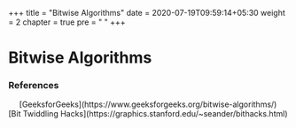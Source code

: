 +++
title = "Bitwise Algorithms"
date =  2020-07-19T09:59:14+05:30
weight = 2
chapter = true
pre = "<i class='fas fa-microchip'></i> "
+++

# Bitwise Algorithms

### References

<center>[GeeksforGeeks](https://www.geeksforgeeks.org/bitwise-algorithms/)</center>
<center>[Bit Twiddling Hacks](https://graphics.stanford.edu/~seander/bithacks.html)</center>